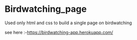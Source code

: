 # Birdwatching_page
Used only html and css to build a single page on birdwatching

see here :-https://birdwatching-app.herokuapp.com/

